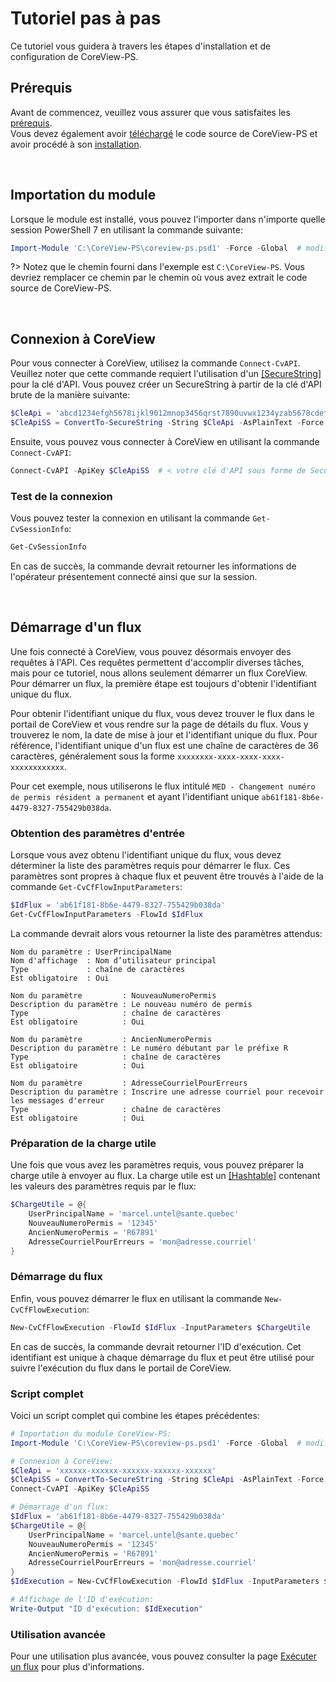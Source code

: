 # Tutoriel pas à pas

Ce tutoriel vous guidera à travers les étapes d'installation et de configuration
de CoreView-PS.

## Prérequis

Avant de commencez, veuillez vous assurer que vous satisfaites les [prérequis].
<br>
Vous devez également avoir [téléchargé] le code source de CoreView-PS et avoir
procédé à son [installation].

<br>

## Importation du module

Lorsque le module est installé, vous pouvez l'importer dans n'importe quelle
session PowerShell 7 en utilisant la commande suivante:

```powershell
Import-Module 'C:\CoreView-PS\coreview-ps.psd1' -Force -Global  # modifiez le chemin au besoin
```

?> Notez que le chemin fourni dans l'exemple est `C:\CoreView-PS`. Vous devriez
   remplacer ce chemin par le chemin où vous avez extrait le code source de
   CoreView-PS.

<br>

## Connexion à CoreView

Pour vous connecter à CoreView, utilisez la commande `Connect-CvAPI`. Veuillez
noter que cette commande requiert l'utilisation d'un [\[SecureString\]] pour la
clé d'API. Vous pouvez créer un SecureString à partir de la clé d'API brute de
la manière suivante:

```powershell
$CleApi = 'abcd1234efgh5678ijkl9012mnop3456qrst7890uvwx1234yzab5678cdef9012'
$CleApiSS = ConvertTo-SecureString -String $CleApi -AsPlainText -Force
```

Ensuite, vous pouvez vous connecter à CoreView en utilisant la commande
`Connect-CvAPI`:

```powershell
Connect-CvAPI -ApiKey $CleApiSS  # < votre clé d'API sous forme de SecureString
```

### Test de la connexion

Vous pouvez tester la connexion en utilisant la commande `Get-CvSessionInfo`:

```powershell
Get-CvSessionInfo
```

En cas de succès, la commande devrait retourner les informations de l'opérateur
présentement connecté ainsi que sur la session.

<br>

## Démarrage d'un flux

Une fois connecté à CoreView, vous pouvez désormais envoyer des requêtes à
l'API. Ces requêtes permettent d'accomplir diverses tâches, mais pour ce
tutoriel, nous allons seulement démarrer un flux CoreView. Pour démarrer un
flux, la première étape est toujours d'obtenir l'identifiant unique du flux.

Pour obtenir l'identifiant unique du flux, vous devez trouver le flux dans le
portail de CoreView et vous rendre sur la page de détails du flux. Vous y
trouverez le nom, la date de mise à jour et l'identifiant unique du flux. Pour
référence, l'identifiant unique d'un flux est une chaîne de caractères de 36
caractères, généralement sous la forme `xxxxxxxx-xxxx-xxxx-xxxx-xxxxxxxxxxxx`.

Pour cet exemple, nous utiliserons le flux intitulé
`MED - Changement numéro de permis résident a permanent` et ayant l'identifiant
unique `ab61f181-8b6e-4479-8327-755429b038da`.

### Obtention des paramètres d'entrée

Lorsque vous avez obtenu l'identifiant unique du flux, vous devez déterminer la
liste des paramètres requis pour démarrer le flux. Ces paramètres sont propres
à chaque flux et peuvent être trouvés à l'aide de la commande
`Get-CvCfFlowInputParameters`:

```powershell
$IdFlux = 'ab61f181-8b6e-4479-8327-755429b038da'
Get-CvCfFlowInputParameters -FlowId $IdFlux
```

La commande devrait alors vous retourner la liste des paramètres attendus:

```plaintext
Nom du paramètre : UserPrincipalName
Nom d'affichage  : Nom d’utilisateur principal
Type             : chaîne de caractères
Est obligatoire  : Oui

Nom du paramètre         : NouveauNumeroPermis
Description du paramètre : Le nouveau numéro de permis
Type                     : chaîne de caractères
Est obligatoire          : Oui

Nom du paramètre         : AncienNumeroPermis
Description du paramètre : Le numéro débutant par le préfixe R
Type                     : chaîne de caractères
Est obligatoire          : Oui

Nom du paramètre         : AdresseCourrielPourErreurs
Description du paramètre : Inscrire une adresse courriel pour recevoir les messages d'erreur
Type                     : chaîne de caractères
Est obligatoire          : Oui
```

### Préparation de la charge utile

Une fois que vous avez les paramètres requis, vous pouvez préparer la charge
utile à envoyer au flux. La charge utile est un [\[Hashtable\]] contenant les
valeurs des paramètres requis par le flux:

```powershell
$ChargeUtile = @{
    UserPrincipalName = 'marcel.untel@sante.quebec'
    NouveauNumeroPermis = '12345'
    AncienNumeroPermis = 'R67891'
    AdresseCourrielPourErreurs = 'mon@adresse.courriel'
}
```

### Démarrage du flux

Enfin, vous pouvez démarrer le flux en utilisant la commande
`New-CvCfFlowExecution`:

```powershell
New-CvCfFlowExecution -FlowId $IdFlux -InputParameters $ChargeUtile
```

En cas de succès, la commande devrait retourner l'ID d'exécution. Cet
identifiant est unique à chaque démarrage du flux et peut être utilisé pour
suivre l'exécution du flux dans le portail de CoreView.

### Script complet

Voici un script complet qui combine les étapes précédentes:

```powershell
# Importation du module CoreView-PS:
Import-Module 'C:\CoreView-PS\coreview-ps.psd1' -Force -Global  # modifiez le chemin au besoin

# Connexion à CoreView:
$CleApi = 'xxxxxx-xxxxxx-xxxxxx-xxxxxx-xxxxxx'
$CleApiSS = ConvertTo-SecureString -String $CleApi -AsPlainText -Force
Connect-CvAPI -ApiKey $CleApiSS

# Démarrage d'un flux:
$IdFlux = 'ab61f181-8b6e-4479-8327-755429b038da'
$ChargeUtile = @{
    UserPrincipalName = 'marcel.untel@sante.quebec'
    NouveauNumeroPermis = '12345'
    AncienNumeroPermis = 'R67891'
    AdresseCourrielPourErreurs = 'mon@adresse.courriel'
}
$IdExecution = New-CvCfFlowExecution -FlowId $IdFlux -InputParameters $ChargeUtile

# Affichage de l'ID d'exécution:
Write-Output "ID d'exécution: $IdExecution"
```

### Utilisation avancée

Pour une utilisation plus avancée, vous pouvez consulter la page
[Exécuter un flux](fr/demarrer-flux.md) pour plus d'informations.

[prérequis]: fr/prerequis.md
[téléchargé]: fr/telechargement.md
[installation]: fr/installation.md
[\[SecureString\]]: https://learn.microsoft.com/fr-ca/powershell/module/microsoft.powershell.security/convertto-securestring?view=powershell-7.4
[\[Hashtable\]]: https://learn.microsoft.com/fr-ca/powershell/module/microsoft.powershell.core/about/about_hash_tables?view=powershell-7.4
